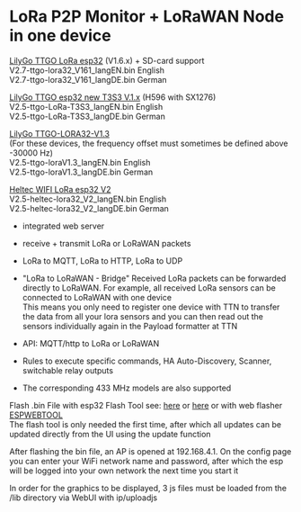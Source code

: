 # LoRa P2P Monitor + LoRaWAN Node in one device
[LilyGo TTGO LoRa esp32](https://github.com/LilyGO/TTGO-LoRa32-V2.1) (V1.6.x) + SD-card support      
V2.7-ttgo-lora32_V161_langEN.bin  English   
V2.7-ttgo-lora32_V161_langDE.bin  German

[LilyGo TTGO esp32 new T3S3 V.1.x](https://www.lilygo.cc/products/t3s3-v1-0?variant=42586879688885) (H596 with SX1276)   
V2.5-ttgo-LoRa-T3S3_langEN.bin English   
V2.5-ttgo-LoRa-T3S3_langDE.bin German 

[LilyGo TTGO-LORA32-V1.3](https://github.com/LilyGO/TTGO-LORA32/tree/LilyGO-V1.3-868)      
(For these devices, the frequency offset must sometimes be defined above -30000 Hz)      
V2.5-ttgo-loraV1.3_langEN.bin  English   
V2.5-ttgo-loraV1.3_langDE.bin  German

[Heltec WIFI LoRa esp32 V2](https://resource.heltec.cn/download/Manual%20Old/WiFi%20Lora32Manual.pdf)    
V2.5-heltec-lora32_V2_langEN.bin  English   
V2.5-heltec-lora32_V2_langDE.bin  German

* integrated web server
  
* receive + transmit LoRa or LoRaWAN packets

* LoRa to MQTT, LoRa to HTTP, LoRa to UDP

* "LoRa to LoRaWAN - Bridge" Received LoRa packets can be forwarded directly to LoRaWAN. For example, all received LoRa sensors can be connected to LoRaWAN with one device   
  This means you only need to register one device with TTN to transfer the data from all your lora sensors and you can then read out the sensors individually again in the Payload formatter at TTN

* API: MQTT/http to LoRa or LoRaWAN

* Rules to execute specific commands, HA Auto-Discovery, Scanner, switchable relay outputs
  
* The corresponding 433 MHz models are also supported

Flash .bin File with esp32 Flash Tool see: [here](https://www.aeq-web.com/esp32-flash-tool-exported-program-upload-bin-hex-file/?lang=en) or [here](Flash-Instructions/Flash-Instructions.pdf)  or with web flasher [ESPWEBTOOL](https://esp.huhn.me/)  
The flash tool is only needed the first time, after which all updates can be updated directly from the UI using the update function

After flashing the bin file, an AP is opened at 192.168.4.1. On the config page you can enter your WiFi network name and password, after which the esp will be logged into your own network the next time you start it

In order for the graphics to be displayed, 3 js files must be loaded from the /lib directory via WebUI with ip/uploadjs
